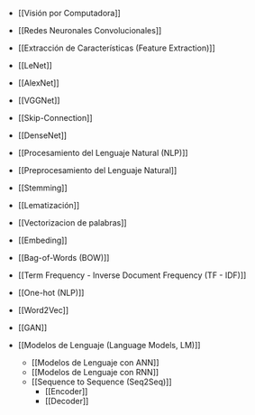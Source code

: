 - [[Visión por Computadora]]
- [[Redes Neuronales Convolucionales]]
- [[Extracción de Características (Feature Extraction)]]
- [[LeNet]]
- [[AlexNet]]
- [[VGGNet]]


- [[Skip-Connection]]
- [[DenseNet]]

- [[Procesamiento del Lenguaje Natural (NLP)]]
- [[Preprocesamiento del Lenguaje Natural]]
- [[Stemming]]
- [[Lematización]]
- [[Vectorizacion de palabras]]
- [[Embeding]]
- [[Bag-of-Words (BOW)]]
- [[Term Frequency - Inverse Document Frequency (TF - IDF)]]
- [[One-hot (NLP)]]
- [[Word2Vec]]

- [[GAN]]

- [[Modelos de Lenguaje (Language Models, LM)]]
	- [[Modelos de Lenguaje con ANN]]
	- [[Modelos de Lenguaje con RNN]]
	- [[Sequence to Sequence (Seq2Seq)]]
		- [[Encoder]]
		- [[Decoder]]
